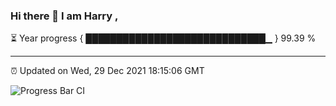 ### Hi there 👋 I am Harry , 

⏳ Year progress { █████████████████████████████▁ } 99.39 %

---

⏰ Updated on Wed, 29 Dec 2021 18:15:06 GMT

![Progress Bar CI](https://github.com/duykhang68/duykhang68/workflows/Progress%20Bar%20CI/badge.svg)
